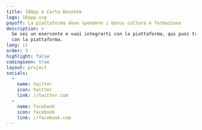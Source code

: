 ```yaml
---
title: 18App e Carta Docente
logo: 18app.svg
payoff: La piattaforma dove spendere i bonus cultura e formazione
description: >
  Se sei un esercente e vuoi integrarti con la piattaforma, qui puoi trovare le informazioni dettagliate per come integrarsi in modo efficace
  con la piattaforma.
lang: it
order: 3
highlight: false
comingsoon: true
layout: project
socials:
  -
    name: twitter
    icon: twitter
    link: //twitter.com
  -
    name: facebook
    icon: facebook
    link: //facebook.com
---
```


